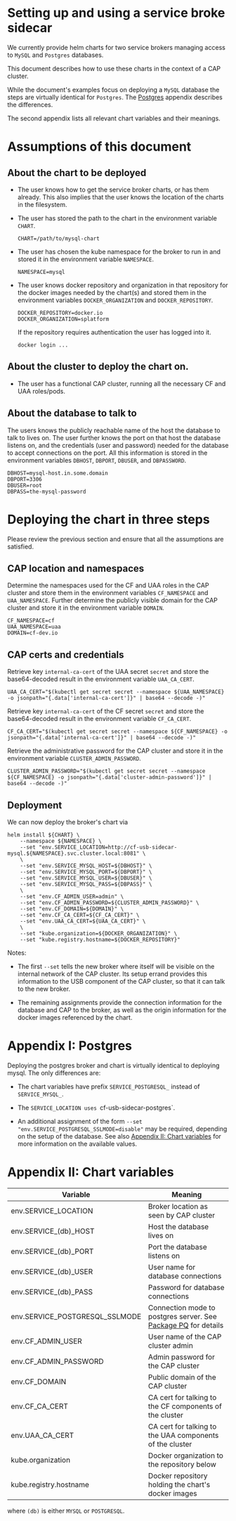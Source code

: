 # Setting up and using a service broke sidecar

We currently provide helm charts for two service brokers managing
access to `MySQL` and `Postgres` databases.

This document describes how to use these charts in the context of
a CAP cluster.

While the document's examples focus on deploying a `MySQL` database
the steps are virtually identical for `Postgres`. The
[Postgres](#appendix-i-postgres) appendix describes the
differences.

The second appendix lists all relevant chart variables and their
meanings.

# Assumptions of this document

## About the chart to be deployed

* The user knows how to get the service broker charts, or has them
  already. This also implies that the user knows the location of the
  charts in the filesystem.

* The user has stored the path to the chart in the environment
  variable `CHART`.

  ```
  CHART=/path/to/mysql-chart
  ```

* The user has chosen the kube namespace for the broker to run in and
  stored it in the environment variable `NAMESPACE`.

  ```
  NAMESPACE=mysql
  ```

* The user knows docker repository and organization in that repository
  for the docker images needed by the chart(s) and stored them in the
  environment variables `DOCKER_ORGANIZATION` and `DOCKER_REPOSITORY`.

  ```
  DOCKER_REPOSITORY=docker.io
  DOCKER_ORGANIZATION=splatform
  ```

  If the repository requires authentication the user has logged into it.

  ```
  docker login ...
  ```

## About the cluster to deploy the chart on.

* The user has a functional CAP cluster, running all the necessary CF
  and UAA roles/pods.

## About the database to talk to

The users knows the publicly reachable name of the host the database
to talk to lives on. The user further knows the port on that host the
database listens on, and the credentials (user and password) needed
for the database to accept connections on the port. All this
information is stored in the environment variables `DBHOST`, `DBPORT`,
`DBUSER`, and `DBPASSWORD`.

```
DBHOST=mysql-host.in.some.domain
DBPORT=3306
DBUSER=root
DBPASS=the-mysql-password
```

# Deploying the chart in three steps

Please review the previous section and ensure that all the assumptions
are satisfied.

## CAP location and namespaces

Determine the namespaces used for the CF and UAA roles in the CAP
cluster and store them in the environment variables `CF_NAMESPACE` and
`UAA_NAMESPACE`. Further determine the publicly visible domain for the
CAP cluster and store it in the environment variable `DOMAIN`.

```
CF_NAMESPACE=cf
UAA_NAMESPACE=uaa
DOMAIN=cf-dev.io
```

## CAP certs and credentials

Retrieve key `internal-ca-cert` of the UAA secret `secret` and store
the base64-decoded result in the environment variable `UAA_CA_CERT`.

```
UAA_CA_CERT="$(kubectl get secret secret --namespace ${UAA_NAMESPACE} -o jsonpath="{.data['internal-ca-cert']}" | base64 --decode -)"
```

Retrieve key `internal-ca-cert` of the CF secret `secret` and store
the base64-decoded result in the environment variable `CF_CA_CERT`.

```
CF_CA_CERT="$(kubectl get secret secret --namespace ${CF_NAMESPACE} -o jsonpath="{.data['internal-ca-cert']}" | base64 --decode -)"
```

Retrieve the administrative password for the CAP cluster and store it
in the environment variable `CLUSTER_ADMIN_PASSWORD`.

```
CLUSTER_ADMIN_PASSWORD="$(kubectl get secret secret --namespace ${CF_NAMESPACE} -o jsonpath="{.data['cluster-admin-password']}" | base64 --decode -)"
```

## Deployment

We can now deploy the broker's chart via

```
helm install ${CHART} \
    --namespace ${NAMESPACE} \
    --set "env.SERVICE_LOCATION=http://cf-usb-sidecar-mysql.${NAMESPACE}.svc.cluster.local:8081" \
    \
    --set "env.SERVICE_MYSQL_HOST=${DBHOST}" \
    --set "env.SERVICE_MYSQL_PORT=${DBPORT}" \
    --set "env.SERVICE_MYSQL_USER=${DBUSER}" \
    --set "env.SERVICE_MYSQL_PASS=${DBPASS}" \
    \
    --set "env.CF_ADMIN_USER=admin" \
    --set "env.CF_ADMIN_PASSWORD=${CLUSTER_ADMIN_PASSWORD}" \
    --set "env.CF_DOMAIN=${DOMAIN}" \
    --set "env.CF_CA_CERT=${CF_CA_CERT}" \
    --set "env.UAA_CA_CERT=${UAA_CA_CERT}" \
    \
    --set "kube.organization=${DOCKER_ORGANIZATION}" \
    --set "kube.registry.hostname=${DOCKER_REPOSITORY}"
```

Notes: 

* The first `--set` tells the new broker where itself will be visible
  on the internal network of the CAP cluster. Its setup errand
  provides this information to the USB component of the CAP cluster,
  so that it can talk to the new broker.

* The remaining assignments provide the connection information for the
  database and CAP to the broker, as well as the origin information
  for the docker images referenced by the chart.


# Appendix I: Postgres

Deploying the postgres broker and chart is virtually identical to
deploying mysql. The only differences are:

* The chart variables have prefix `SERVICE_POSTGRESQL_` instead of
  `SERVICE_MYSQL_`.

* The `SERVICE_LOCATION uses `cf-usb-sidecar-postgres`.

* An additional assignment of the form
  `--set "env.SERVICE_POSTGRESQL_SSLMODE=disable"` may be required,
  depending on the setup of the database. See also
  [Appendix II: Chart variables](#appendix-ii-chart-variables) for
  more information on the available values.

# Appendix II: Chart variables

|Variable			|Meaning|
|---				|---|
|env.SERVICE_LOCATION		|Broker location as seen by CAP cluster|
|env.SERVICE_(db)_HOST		|Host the database lives on|
|env.SERVICE_(db)_PORT		|Port the database listens on|
|env.SERVICE_(db)_USER		|User name for database connections|
|env.SERVICE_(db)_PASS		|Password for database connections|
|env.SERVICE_POSTGRESQL_SSLMODE	|Connection mode to postgres server. See [Package PQ](https://godoc.org/github.com/lib/pq) for details|
|env.CF_ADMIN_USER		|User name of the CAP cluster admin|
|env.CF_ADMIN_PASSWORD		|Admin password for the CAP cluster|
|env.CF_DOMAIN			|Public domain of the CAP cluster|
|env.CF_CA_CERT			|CA cert for talking to the CF components of the cluster|
|env.UAA_CA_CERT		|CA cert for talking to the UAA components of the cluster|
|kube.organization		|Docker organization to the repository below|
|kube.registry.hostname		|Docker repository holding the chart's docker images|

where `(db)` is either `MYSQL` or `POSTGRESQL`.
